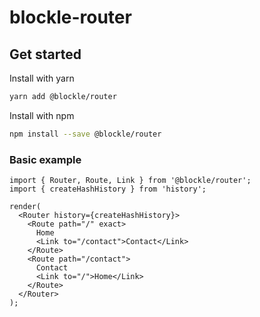 # blockle-router


## Get started

Install with yarn

```bash
yarn add @blockle/router
```

Install with npm

```bash
npm install --save @blockle/router
```

### Basic example

```tsx
import { Router, Route, Link } from '@blockle/router';
import { createHashHistory } from 'history';

render(
  <Router history={createHashHistory}>
    <Route path="/" exact>
      Home
      <Link to="/contact">Contact</Link>
    </Route>
    <Route path="/contact">
      Contact
      <Link to="/">Home</Link>
    </Route>
  </Router>
);
```
